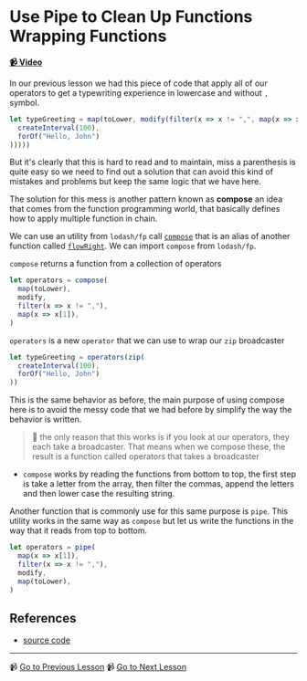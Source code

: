 # Use Pipe to Clean Up Functions Wrapping Functions

**[📹 Video](https://egghead.io/lessons/egghead-use-pipe-to-clean-up-functions-wrapping-functions)**

In our previous lesson we had this piece of code that apply all of our operators to get a typewriting experience in lowercase and without `,` symbol.

```javascript
let typeGreeting = map(toLower, modify(filter(x => x != ",", map(x => x[1], zip(
  createInterval(100),
  forOf("Hello, John")
)))))

```

But it's clearly that this is hard to read and to maintain, miss a parenthesis is quite easy so we need to find out a solution that can avoid this kind of mistakes and problems but keep the same logic that we have here.

The solution for this mess is another pattern known as **compose** an idea that comes from the function programming world, that basically defines how to apply multiple function in chain.

We can use an utility from `lodash/fp` call [`compose`](https://lodash.com/docs/#flowRight) that is an alias of  another function called [`flowRight`](https://lodash.com/docs/#flowRight). We can import `compose` from `lodash/fp`.

`compose` returns a function from a collection of operators

```javascript
let operators = compose(
  map(toLower),
  modify,
  filter(x => x != ","),
  map(x => x[1]),
)
```



`operators` is a new `operator` that we can use to wrap our `zip` broadcaster 

```javascript
let typeGreeting = operators(zip(
  createInterval(100),
  forOf("Hello, John")
))
```

This is the same behavior as before, the main purpose of using compose here is to avoid the messy code that we had before by simplify the way the behavior is written.



> 🔑 the only reason that this works is if you look at our operators, they each take a broadcaster. That means when we compose these, the result is a function called operators that takes a broadcaster

* `compose` works by reading the functions from bottom to top, the first step is take a letter from the array, then filter the commas, append the letters and then lower case the resulting string.

Another function that is commonly use for this same purpose is `pipe`. This utility works in the same way as `compose` but let us write the functions in the way that it reads from top to bottom. 

```javascript
let operators = pipe(
  map(x => x[1]),
  filter(x => x != ","),
  modify,
  map(toLower),
)
```



## References

- [source code](https://github.com/johnlindquist/crafting-functions/blob/compose-pipe/src/index.js)

---

📹 [Go to Previous Lesson](https://egghead.io/lessons/egghead-prevent-certain-values-with-a-filter-operator)
📹 [Go to Next Lesson](https://egghead.io/lessons/egghead-start-with-the-api-you-want-then-implement)


